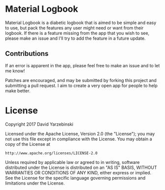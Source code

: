 # Material Logbook

Material Logbook is a diabetic logbook that is aimed to be simple and easy to use, 
but pack the features any user might need or want from their logbook. 
If there is a feature missing from the app that you wish to see, please make an 
issue and I'll try to add the feature in a future update.

Contributions
------

If an error is apparent in the app, please feel free to make an issue and to let me know!

Patches are encouraged, and may be submitted by forking this project and submitting a pull request. 
I aim to create a very open app for people to help make better.

License
=======
Copyright 2017 David Yarzebinski

Licensed under the Apache License, Version 2.0 (the "License");
you may not use this file except in compliance with the License.
You may obtain a copy of the License at

    http://www.apache.org/licenses/LICENSE-2.0

Unless required by applicable law or agreed to in writing, software
distributed under the License is distributed on an "AS IS" BASIS,
WITHOUT WARRANTIES OR CONDITIONS OF ANY KIND, either express or implied.
See the License for the specific language governing permissions and
limitations under the License.

